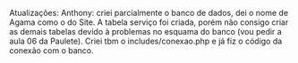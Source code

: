 Atualizações:
  Anthony: criei parcialmente o banco de dados, dei o nome de Agama como o do Site. A tabela serviço foi criada, porém não consigo criar as demais tabelas devido à problemas no esquama do banco (vou pedir a aula 06 da Paulete). Criei tbm o includes/conexao.php e já fiz o código da conexão com o banco.